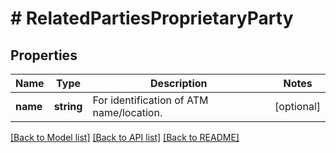 # # RelatedPartiesProprietaryParty

## Properties

Name | Type | Description | Notes
------------ | ------------- | ------------- | -------------
**name** | **string** | For identification of ATM name/location. | [optional]

[[Back to Model list]](../../README.md#models) [[Back to API list]](../../README.md#endpoints) [[Back to README]](../../README.md)
